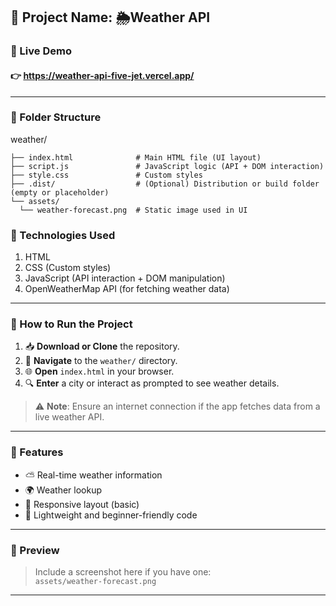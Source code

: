 ## 📁 Project Name: 🌦️Weather API

### 🔗 Live Demo 


#### 👉 https://weather-api-five-jet.vercel.app/
---

### 📂 Folder Structure

weather/


    ├── index.html              # Main HTML file (UI layout)
    ├── script.js               # JavaScript logic (API + DOM interaction)
    ├── style.css               # Custom styles
    ├── .dist/                  # (Optional) Distribution or build folder (empty or placeholder)
    └── assets/
      └── weather-forecast.png  # Static image used in UI



### 🧰 Technologies Used

1. HTML
2. CSS (Custom styles)
3. JavaScript (API interaction + DOM manipulation)
4. OpenWeatherMap API (for fetching weather data)

---

### 🚀 How to Run the Project

1. 📥 **Download or Clone** the repository.
2. 📂 **Navigate** to the `weather/` directory.
3. 🌐 **Open** `index.html` in your browser.
4. 🔍 **Enter** a city or interact as prompted to see weather details.

> ⚠️ **Note**: Ensure an internet connection if the app fetches data from a live weather API.

---

### 🧩 Features

- ⛅ Real-time weather information
- 🌍 Weather lookup
- 📱 Responsive layout (basic)
- 🎯 Lightweight and beginner-friendly code

---

### 📸 Preview

> Include a screenshot here if you have one:  
> `assets/weather-forecast.png`

---



